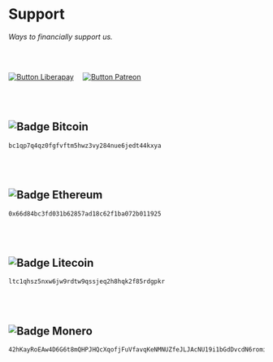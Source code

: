 
# Support

*Ways to financially support us.*

<br>
<br>

[![Button Liberapay]][Liberapay]   
[![Button Patreon]][Patreon]

<br>
<br>

## ![Badge Bitcoin]

```
bc1qp7q4qz0fgfvftm5hwz3vy284nue6jedt44kxya
```

<br>
<br>

## ![Badge Ethereum]

```
0x66d84bc3fd031b62857ad18c62f1ba072b011925
```

<br>
<br>

## ![Badge Litecoin]

```
ltc1qhsz5nxw6jw9rdtw9qssjeq2h8hqk2f85rdgpkr
```

<br>
<br>

## ![Badge Monero]

```
42hKayRoEAw4D6G6t8mQHPJHQcXqofjFuVfavqKeNMNUZfeJLJAcNU19i1bGdDvcdN6romiSscWGWJCczFLe9RFhM3d1zpL
```

<br>


<!----------------------------------------------------------------------------->

[Liberapay]: https://liberapay.com/zedeus
[Patreon]: https://patreon.com/nitter


<!---------------------------------[ Badges ]---------------------------------->

[Badge Ethereum]: https://img.shields.io/badge/ETH_|_Ethereum-3C3C3D?style=for-the-badge&logoColor=white&logo=Ethereum
[Badge Litecoin]: https://img.shields.io/badge/LTC_|_Litecoin-A6A9AA?style=for-the-badge&logoColor=white&logo=Litecoin
[Badge Bitcoin]: https://img.shields.io/badge/BTC_|_Bitcoin-F7931A?style=for-the-badge&logoColor=white&logo=Bitcoin
[Badge Monero]: https://img.shields.io/badge/XMR_|_Monero-FF6600?style=for-the-badge&logoColor=white&logo=Monero


<!---------------------------------[ Buttons ]--------------------------------->

[Button Liberapay]: https://img.shields.io/badge/Liberapay-e5a717?style=for-the-badge&logoColor=white&logo=Liberapay
[Button Patreon]: https://img.shields.io/badge/Patreon-FF424D?style=for-the-badge&logoColor=white&logo=Patreon
